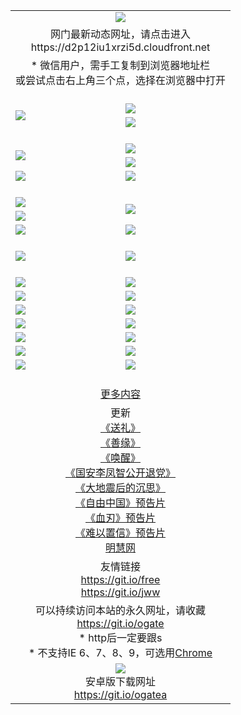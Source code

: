 ﻿<table>
  <tr></tr>
  <tr><td colspan=2 align=center><img src="https://cloud.githubusercontent.com/assets/11880933/13434984/f430fae2-e012-11e5-814f-c2df1e82b247.jpg" /></td></tr>
  <tr><td colspan=2 align=center>网门最新动态网址，请点击进入
<br>https://d2p12iu1xrzi5d.cloudfront.net
    </td>
  </tr>
  <tr>
    <td colspan=2 align=center>* 微信用户，需手工复制到浏览器地址栏<br>或尝试点击右上角三个点，选择在浏览器中打开
    <!--br>* IE6打开动态网址须在选项中勾选TLS 1.0--></td>
  </tr>
  <tr height="20">
  <tr>
    <td rowspan=2><a href="https://d2p12iu1xrzi5d.cloudfront.net/ogUP.aspx?name=11DKC.mp4&list=11DKC" target="_blank"><img src="https://d2p12iu1xrzi5d.cloudfront.net/Up/11DKC1.jpg" /></a></td> 
    <td><div><a href="https://d2p12iu1xrzi5d.cloudfront.net/ogUP.aspx?name=LRWS.mp4&list=LRWS" target="_blank"><img src="https://d2p12iu1xrzi5d.cloudfront.net/Up/LRWS.jpg" /></a></td>
   </tr>
  <tr>
    <td><a href="https://d2p12iu1xrzi5d.cloudfront.net/ogNiceVedio.aspx" target="_blank"><img src="https://d2p12iu1xrzi5d.cloudfront.net/Up/11TGKDY.jpg" /></a></td>
  </tr>
  <tr height="20">
  <tr>
    <td rowspan=2><a href="https://d2p12iu1xrzi5d.cloudfront.net/ogUP.aspx?name=4EE/DJ.mp4&list=4EEDJ" target="_blank"><img src="https://d2p12iu1xrzi5d.cloudfront.net/Up/4EE/DJ140.jpg"/></a></td>
    <td><a href="https://d2p12iu1xrzi5d.cloudfront.net/ogUP.aspx?name=4EE/ZG.mp4&list=4EEZG" target="_blank"><img src="https://d2p12iu1xrzi5d.cloudfront.net/Up/4EE/ZG0.jpg"/></a></td>
    <!--td><a href="https://d2p12iu1xrzi5d.cloudfront.net/ogUP.aspx?name=4EE/HQ.mp4&list=4EEHQ" target="_blank"><img src="https://d2p12iu1xrzi5d.cloudfront.net/Up/4EE/HQ0.jpg"/></a></td-->
  </tr>
  <tr>
    <td><a href="https://d2p12iu1xrzi5d.cloudfront.net/ogUP.aspx?name=4EE/QQ.mp4&list=4EEQQ" target="_blank"><img src="https://d2p12iu1xrzi5d.cloudfront.net/Up/4EE/QQ0.jpg"/></a></td>
  </tr>
  <tr>
    <td><a href="https://d2p12iu1xrzi5d.cloudfront.net/onCO.aspx?ob=600%CA%C2%CE%EF&op=%D4%F6%C9%BE%B8%C4&args=WH1~%23%C0%E0%D0%CD6%D0%C2%CE%C5%7c%23%C0%E0%D0%CD6%C6%C0%C2%DB" target="_blank"><img src="https://d2p12iu1xrzi5d.cloudfront.net/Up/0WZ.jpg" /></a></td>
    <td><a href="https://d2p12iu1xrzi5d.cloudfront.net/onCO.aspx?ob=600%CA%C2%CE%EF&op=%D4%F6%C9%BE%B8%C4&args=WH1~%23%D3%C3%BB%A7" target="_blank"><img src="https://d2p12iu1xrzi5d.cloudfront.net/Up/0WB.jpg" /></a></td>
  </tr>
  <tr height="20">
  <tr>
    <td><a href="https://d2p12iu1xrzi5d.cloudfront.net/ogUP.aspx?name=JQR.mp4&count=2" target="_blank"><img src="https://d2p12iu1xrzi5d.cloudfront.net/Up/JQR.jpg" /></a></td>   
    <td rowspan=2><a href="https://d2p12iu1xrzi5d.cloudfront.net/ogUP.aspx?name=JP.mp4&count=9" target="_blank"><img src="https://d2p12iu1xrzi5d.cloudfront.net/Up/JP.jpg" /></td>
  </tr>
  <tr>
    <td><a href="https://d2p12iu1xrzi5d.cloudfront.net/ogUP.aspx?name=WH.mp4" target="_blank"><img src="https://d2p12iu1xrzi5d.cloudfront.net/Up/WH.jpg" /></a></td>
  </tr>
  <tr>
    <td><a href="https://d2p12iu1xrzi5d.cloudfront.net/ogUP.aspx?name=SSZJ.mp4&list=SSZJ" target="_blank"><img src="https://d2p12iu1xrzi5d.cloudfront.net/Up/SSZJ.jpg" /></a></td>
    <td><a href="https://d2p12iu1xrzi5d.cloudfront.net/ogUP.aspx?name=WLSH.mp4&count=2" target="_blank"><img src="https://d2p12iu1xrzi5d.cloudfront.net/Up/WLSH.jpg" /></a</td>
  </tr>
  <tr height="20">
  <tr>
    <td><a href="https://d2p12iu1xrzi5d.cloudfront.net/ogUP.aspx?name=ZY.mp4&count=2015|16" target="_blank"><img src="https://d2p12iu1xrzi5d.cloudfront.net/Up/ZY.jpg" /></a</td>
    <td><a href="https://d2p12iu1xrzi5d.cloudfront.net/ogUP.aspx?name=XTFY.mp4&count=B|2,A|24" target="_blank"><img src="https://d2p12iu1xrzi5d.cloudfront.net/Up/XTFY.jpg" /></a></td>
  </tr>
  <tr height="20">
  </tr>
  <!--tr>
    <td><a href="https://d2p12iu1xrzi5d.cloudfront.net/ogUP.aspx?name=4EE/GX.mp4&list=4EEGX" target="_blank"><img src="https://d2p12iu1xrzi5d.cloudfront.net/Up/4EE/GX0.jpg"/></a></td>
    <td><a href="https://d2p12iu1xrzi5d.cloudfront.net/ogUP.aspx?name=4EE/HD.mp4&list=4EEHD" target="_blank"><img src="https://d2p12iu1xrzi5d.cloudfront.net/Up/4EE/HD0.jpg"/></a></td>
  </tr>
  <tr>
    <td><a href="https://d2p12iu1xrzi5d.cloudfront.net/ogUP.aspx?name=4EE/TX.mp4&list=4EETX" target="_blank"><img src="https://d2p12iu1xrzi5d.cloudfront.net/Up/4EE/TX0.jpg"/></a></td>
    <td><a href="https://d2p12iu1xrzi5d.cloudfront.net/ogUP.aspx?name=4EE/WZ.mp4&list=4EEWZ" target="_blank"><img src="https://d2p12iu1xrzi5d.cloudfront.net/Up/4EE/WZ0.jpg"/></a></td>
  </tr-->
  <tr>
    <td><a href="https://d2p12iu1xrzi5d.cloudfront.net/onUP.aspx?name=https://du172fz170yac.cloudfront.net/" target="_blank"><img src="https://d2p12iu1xrzi5d.cloudfront.net/Up/0DTW.jpg"/></a></td>
    <td><a href="https://d2p12iu1xrzi5d.cloudfront.net/onUP.aspx?name=https://d240ns8up8earz.cloudfront.net/acenter/" target="_blank"><img src="https://d2p12iu1xrzi5d.cloudfront.net/Up/0TDW.jpg" /></a></td>
  </tr>
  <tr>
    <td><a href="https://d2p12iu1xrzi5d.cloudfront.net/onUP.aspx?name=https://d4508d6vomz2p.cloudfront.net/gb/nsc413.htm" target="_blank"><img src="https://d2p12iu1xrzi5d.cloudfront.net/Up/0DJY.jpg" /></a></td>
    <td><a href="https://d2p12iu1xrzi5d.cloudfront.net/onUP.aspx?name=https://d4apjbhkuxer1.cloudfront.net/xtr/gb/prog204.html" target="_blank"><img src="https://d2p12iu1xrzi5d.cloudfront.net/Up/0XTR.jpg" /></a></td>
  </tr>
  <tr>
    <td><a href="https://d2p12iu1xrzi5d.cloudfront.net/onUP.aspx?name=https://d3aj00iefsmfgc.cloudfront.net/" target="_blank"><img src="https://d2p12iu1xrzi5d.cloudfront.net/Up/0MHW.jpg" /></a></td>
    <td><a href="https://d2p12iu1xrzi5d.cloudfront.net/onUP.aspx?name=https://d20wz7qt14x5d2.cloudfront.net/" target="_blank"><img src="https://d2p12iu1xrzi5d.cloudfront.net/Up/0ZJW.jpg" /></a></td>
  </tr>
  <tr>
    <td><a href="https://d2p12iu1xrzi5d.cloudfront.net/ogUP.aspx?name=0FG.zip" target="_blank"><img src="https://d2p12iu1xrzi5d.cloudfront.net/Up/0FG.jpg" /></a></td>
    <td><a href="https://d2p12iu1xrzi5d.cloudfront.net/ogUP.aspx?name=0FGA.apk" target="_blank"><img src="https://d2p12iu1xrzi5d.cloudfront.net/Up/0FGA.jpg" /></a></td>
  </tr>
  <tr>
    <td><a href="https://d2p12iu1xrzi5d.cloudfront.net/ogUP.aspx?name=0U.zip" target="_blank"><img src="https://d2p12iu1xrzi5d.cloudfront.net/Up/0U.jpg" /></a></td>
    <td><a href="https://d2p12iu1xrzi5d.cloudfront.net/ogUP.aspx?name=0UA.apk" target="_blank"><img src="https://d2p12iu1xrzi5d.cloudfront.net/Up/0UA.jpg" /></a></td>
  </tr>
  <tr>
    <td><a href="https://d2p12iu1xrzi5d.cloudfront.net/ogUP.aspx?name=0iPPOTV.zip" target="_blank"><img src="https://d2p12iu1xrzi5d.cloudfront.net/Up/0iPPOTV.jpg" /></a></td>
    <td><a href="https://d2p12iu1xrzi5d.cloudfront.net/ogUP.aspx?name=0iNTD.apk" target="_blank"><img src="https://d2p12iu1xrzi5d.cloudfront.net/Up/0iNTD.jpg" /></a></td>
  </tr>
  <!--tr>
    <td><a href="https://d2p12iu1xrzi5d.cloudfront.net/ogNice.aspx" target="_blank"><img src="https://d2p12iu1xrzi5d.cloudfront.net/Up/0WCYY.jpg" /></a></td>
    <td><a href="https://d2p12iu1xrzi5d.cloudfront.net/onCO.aspx?list=XWPL&mode=m" target="_blank"><img src="https://d2p12iu1xrzi5d.cloudfront.net/Up/0WZTT.jpg" /></a></td> 
  </tr-->
  <tr>
    <td><a href="https://d2p12iu1xrzi5d.cloudfront.net/ogDY.aspx" target="_blank"><img src="https://d2p12iu1xrzi5d.cloudfront.net/Up/0FK.jpg" /></a></td>
    <td><a href="https://d2p12iu1xrzi5d.cloudfront.net/ogST.aspx" target="_blank"><img src="https://d2p12iu1xrzi5d.cloudfront.net/Up/0ST.jpg" /></a></td> 
  </tr>
  <tr height="20">
  <tr>
    <td colspan=2 align=center><a href="https://d2p12iu1xrzi5d.cloudfront.net/ogNice.aspx">更多内容</a>
    </td>
  </tr>
  <tr>
    <td colspan=2 align=center>更新<br>
      <a href="https://d2p12iu1xrzi5d.cloudfront.net/ogUP.aspx?name=4ESL.mp4" target="_blank">《送礼》</a><br>
      <a href="https://d2p12iu1xrzi5d.cloudfront.net/ogUP.aspx?name=4ESY.mp4" target="_blank">《善缘》</a><br>
      <a href="https://d2p12iu1xrzi5d.cloudfront.net/ogUP.aspx?name=4EHX.mp4" target="_blank">《唤醒》</a><br>
      <a href="https://d2p12iu1xrzi5d.cloudfront.net/ogUP.aspx?name=4LFZ.mp4" target="_blank">《国安李凤智公开退党》</a><br>
      <a href="https://d2p12iu1xrzi5d.cloudfront.net/ogUP.aspx?name=4DDZHDCS.mp4" target="_blank">《大地震后的沉思》</a><br>
      <a href="https://d2p12iu1xrzi5d.cloudfront.net/ogUP.aspx?name=11ZYZG0.mp4" target="_blank">《自由中国》预告片</a><br>
      <a href="https://d2p12iu1xrzi5d.cloudfront.net/ogUP.aspx?name=11XR.mp4" target="_blank">《血刃》预告片</a><br>
      <a href="https://d2p12iu1xrzi5d.cloudfront.net/ogUP.aspx?name=11NYZX.mp4&count=2" target="_blank">《难以置信》预告片</a><br>
      <a href="https://d2p12iu1xrzi5d.cloudfront.net/onUP.aspx?name=https://www.minghui.org/" target="_blank">明慧网</a>
    </td>
  </tr>
  <tr>
    <td colspan=2 align=center>友情链接<br>
      <a href="https://git.io/free" target="_blank">https://git.io/free</a><br>
      <a href="https://git.io/jww" target="_blank">https://git.io/jww</a>
    </td>
  </tr>
  <tr>
    <td colspan=2 align=center>可以持续访问本站的永久网址，请收藏<br/><a href="https://git.io/ogate" target="_blank">https://git.io/ogate</a><br/>* http后一定要跟s<br/>* 不支持IE 6、7、8、9，可选用<a href="https://d2p12iu1xrzi5d.cloudfront.net/ogUP.aspx?name=0ChromePortable.zip">Chrome</a></td>
  </tr>
  <tr>
    <td colspan=2 align=center><a href="https://d2p12iu1xrzi5d.cloudfront.net/ogUP.aspx?name=0oGate.apk" target="_blank"><img src="https://cloud.githubusercontent.com/assets/11880933/13720399/75e143ee-e842-11e5-9f0a-1421f423c80f.jpg" /></a><br>安卓版下载网址<br><a href="https://git.io/ogatea">https://git.io/ogatea</a></td>
  </tr>
  <!--tr>
    <td colspan=2 align=center>可能失效的动态网址
    </td>
  </tr-->
</table>
